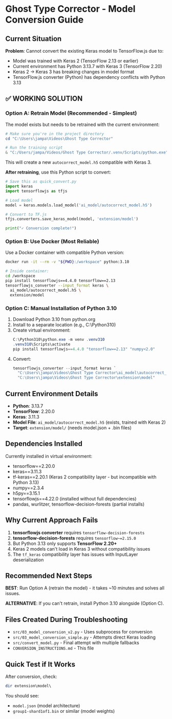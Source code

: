 # Ghost Type Corrector - Model Conversion Guide

## Current Situation

**Problem**: Cannot convert the existing Keras model to TensorFlow.js due to:
- Model was trained with Keras 2 (TensorFlow 2.13 or earlier)
- Current environment has Python 3.13.7 with Keras 3 (TensorFlow 2.20)
- Keras 2 → Keras 3 has breaking changes in model format
- TensorFlow.js converter (Python) has dependency conflicts with Python 3.13

## ✅ WORKING SOLUTION

### Option A: Retrain Model (Recommended - Simplest)

The model exists but needs to be retrained with the current environment:

```powershell
# Make sure you're in the project directory
cd "C:\Users\jampa\Videos\Ghost Type Corrector"

# Run the training script
& "C:/Users/jampa/Videos/Ghost Type Corrector/.venv/Scripts/python.exe" ai_model/src/02_model_training.py
```

This will create a new `autocorrect_model.h5` compatible with Keras 3.

**After retraining**, use this Python script to convert:

```python
# Save this as quick_convert.py
import keras
import tensorflowjs as tfjs

# Load model
model = keras.models.load_model('ai_model/autocorrect_model.h5')

# Convert to TF.js
tfjs.converters.save_keras_model(model, 'extension/model')

print("✓ Conversion complete!")
```

### Option B: Use Docker (Most Reliable)

Use a Docker container with compatible Python version:

```bash
docker run -it --rm -v "${PWD}:/workspace" python:3.10

# Inside container:
cd /workspace
pip install tensorflowjs==4.4.0 tensorflow==2.13
tensorflowjs_converter --input_format keras \
  ai_model/autocorrect_model.h5 \
  extension/model
```

### Option C: Manual Installation of Python 3.10

1. Download Python 3.10 from python.org
2. Install to a separate location (e.g., C:\Python310)
3. Create virtual environment:
   ```powershell
   C:\Python310\python.exe -m venv .venv310
   .venv310\Scripts\activate
   pip install tensorflowjs==4.4.0 "tensorflow==2.13" "numpy<2.0"
   ```
4. Convert:
   ```powershell
   tensorflowjs_converter --input_format keras `
     "C:\Users\jampa\Videos\Ghost Type Corrector\ai_model\autocorrect_model.h5" `
     "C:\Users\jampa\Videos\Ghost Type Corrector\extension\model"
   ```

## Current Environment Details

- **Python**: 3.13.7
- **TensorFlow**: 2.20.0
- **Keras**: 3.11.3
- **Model File**: `ai_model/autocorrect_model.h5` (exists, trained with Keras 2)
- **Target**: `extension/model/` (needs model.json + .bin files)

## Dependencies Installed

Currently installed in virtual environment:
- tensorflow==2.20.0
- keras==3.11.3
- tf-keras==2.20.1 (Keras 2 compatibility layer - but incompatible with Python 3.13)
- numpy==2.3.4
- h5py==3.15.1
- tensorflowjs==4.22.0 (installed without full dependencies)
- pandas, wurlitzer, tensorflow-decision-forests (partial installs)

## Why Current Approach Fails

1. **tensorflowjs converter** requires `tensorflow-decision-forests`
2. **tensorflow-decision-forests** requires `tensorflow~=2.15.0`
3. But Python 3.13 only supports **TensorFlow 2.20+**
4. Keras 2 models can't load in Keras 3 without compatibility issues
5. The `tf_keras` compatibility layer has issues with InputLayer deserialization

## Recommended Next Steps

**BEST**: Run Option A (retrain the model) - it takes ~10 minutes and solves all issues.

**ALTERNATIVE**: If you can't retrain, install Python 3.10 alongside (Option C).

## Files Created During Troubleshooting

- `src/03_model_conversion_v2.py` - Uses subprocess for conversion
- `src/03_model_conversion_simple.py` - Attempts direct Keras loading
- `src/convert_model.py` - Final attempt with multiple fallbacks
- `CONVERSION_INSTRUCTIONS.md` - This file

## Quick Test if It Works

After conversion, check:
```powershell
dir extension\model\
```

You should see:
- `model.json` (model architecture)
- `group1-shard1of1.bin` or similar (model weights)
